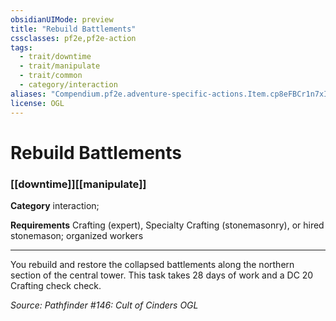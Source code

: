 ```yaml
---
obsidianUIMode: preview
title: "Rebuild Battlements"
cssclasses: pf2e,pf2e-action
tags:
  - trait/downtime
  - trait/manipulate
  - trait/common
  - category/interaction
aliases: "Compendium.pf2e.adventure-specific-actions.Item.cp8eFBCr1n7xIaxq"
license: OGL
---
```

# Rebuild Battlements

### [[downtime]][[manipulate]]

**Category** interaction; 




**Requirements** Crafting (expert), Specialty Crafting (stonemasonry), or hired stonemason; organized workers

* * *

You rebuild and restore the collapsed battlements along the northern section of the central tower. This task takes 28 days of work and a DC 20 Crafting check check.

*Source: Pathfinder #146: Cult of Cinders*
*OGL*